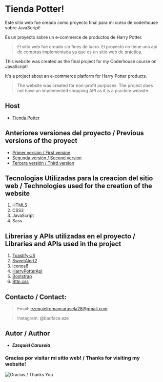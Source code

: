 # Tienda Potter!

Este sitio web fue creado como proyecto final para mi curso de coderhouse sobre JavaScript!

Es un proyecto sobre un e-commerce de productos de Harry Potter.

>El sitio web fue creado sin fines de lucro. 
>El proyecto no tiene una api de compras implementada ya que es un sitio web de práctica.

This website was created as the final project for my Coderhouse course on JavaScript!

It's a project about an e-commerce platform for Harry Potter products.

>The website was created for non-profit purposes.
>The project does not have an implemented shopping API as it is a practice website.

## Host
- [Tienda Potter](https://tiendapotterv3.netlify.app)

## Anteriores versiones del proyecto / Previous versions of the proyect

 - [Primer versión / First version](https://github.com/Kecko123/PreEntrega1JS-Carusela)
 - [Segunda versión / Second version](https://github.com/Kecko123/PreEntrega2JS-Carusela)
 - [Tercera versión / Third version](https://github.com/Kecko123/PreEntrega3JS-Carusela)

## Tecnologias Utilizadas para la creacion del sitio web / Technologies used for the creation of the website

1. HTML5
2. CSS3
3. JavaScript
4. Sass

## Librerias y APIs utilizadas en el proyecto / Libraries and APIs used in the project

1. [Toastify-JS](https://apvarun.github.io/toastify-js/)
2. [SweetAlert2](https://sweetalert2.github.io)
3. [iconos8](https://iconos8.es)
4. [HarryPotterApi](https://github.com/fedeperin/harry-potter-api)
5. [Bootstrap](https://getbootstrap.com)
6. [Bttn.css](https://ganapativs.github.io/bttn.css)

## Contacto / Contact:

> Email: ezequielromancarusela28@gmail.com

> Instagram: @badface.eze

## Autor / Author

- ***Ezequiel Carusela***
### Gracias por visitar mi sitio web! / Thanks for visiting my website! 
![Gracias / Thanks You](https://media.tenor.com/E4FAXXOUSPMAAAAC/i-lov-eyou-peepo-love.gif)
